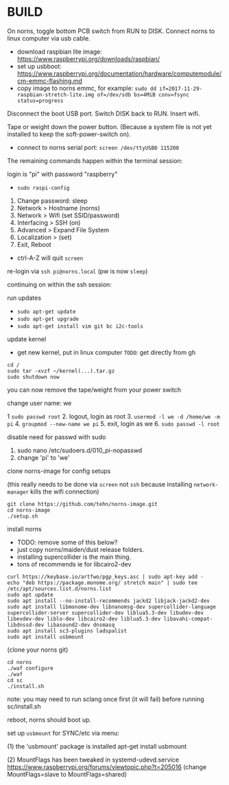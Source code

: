 # BUILD

On norns, toggle bottom PCB switch from RUN to DISK. Connect norns to linux computer via usb cable.

* download raspbian lite image: https://www.raspberrypi.org/downloads/raspbian/
* set up usbboot: https://www.raspberrypi.org/documentation/hardware/computemodule/cm-emmc-flashing.md
* copy image to norns emmc, for example: `sudo dd if=2017-11-29-raspbian-stretch-lite.img of=/dev/sdb bs=4MiB conv=fsync status=progress`

Disconnect the boot USB port. Switch DISK back to RUN. Insert wifi.

Tape or weight down the power button. (Because a system file is not yet installed to keep the soft-power-switch on).

* connect to norns serial port: `screen /dev/ttyUSB0 115200`

The remaining commands happen within the terminal session:

login is "pi" with password "raspberry"

* `sudo raspi-config`

1. Change password: sleep
2. Network > Hostname (norns)
3. Network > Wifi (set SSID/password)
4. Interfacing > SSH (on)
5. Advanced > Expand File System
6. Localization > (set)
7. Exit, Reboot

- ctrl-A-Z will quit `screen`

re-login via `ssh pi@norns.local` (pw is now `sleep`)

continuing on within the ssh session:

run updates

* `sudo apt-get update`
* `sudo apt-get upgrade`
* `sudo apt-get install vim git bc i2c-tools`

update kernel

* get new kernel, put in linux computer `TODO`: get directly from gh

```
cd /
sudo tar -xvzf ~/kernel(...).tar.gz
sudo shutdown now
```

you can now remove the tape/weight from your power switch

change user name: we

1  `sudo passwd root`
2. logout, login as root
3. `usermod -l we -d /home/we -m pi`
4. `groupmod --new-name we pi`
5. exit, login as we
6. `sudo passwd -l root`

disable need for passwd with sudo

1. sudo nano /etc/sudoers.d/010_pi-nopasswd
2. change 'pi' to 'we'


clone norns-image for config setups

(this really needs to be done via `screen` not `ssh` because installing `network-manager` kills the wifi connection)

```
git clone https://github.com/tehn/norns-image.git 
cd norns-image
./setup.sh
```

install norns 

- TODO: remove some of this below?
- just copy norns/maiden/dust release folders.
- installing supercollider is the main thing.
- tons of recommends ie for libcairo2-dev

```
curl https://keybase.io/artfwo/pgp_keys.asc | sudo apt-key add -
echo "deb https://package.monome.org/ stretch main" | sudo tee /etc/apt/sources.list.d/norns.list
sudo apt update
sudo apt install --no-install-recommends jackd2 libjack-jackd2-dev
sudo apt install libmonome-dev libnanomsg-dev supercollider-language supercollider-server supercollider-dev liblua5.3-dev libudev-dev libevdev-dev liblo-dev libcairo2-dev liblua5.3-dev libavahi-compat-libdnssd-dev libasound2-dev dnsmasq
sudo apt install sc3-plugins ladspalist
sudo apt install usbmount
```

(clone your norns git)

```
cd norns
./waf configure
./waf
cd sc
./install.sh
``` 

note: you may need to run sclang once first (it will fail) before running sc/install.sh

reboot, norns should boot up.


set up `usbmount` for SYNC/etc via menu:

   (1) the 'usbmount' package is installed
       apt-get install usbmount

   (2) MountFlags has been tweaked in systemd-udevd.service
       https://www.raspberrypi.org/forums/viewtopic.php?t=205016
       (change MountFlags=slave to MountFlags=shared)
